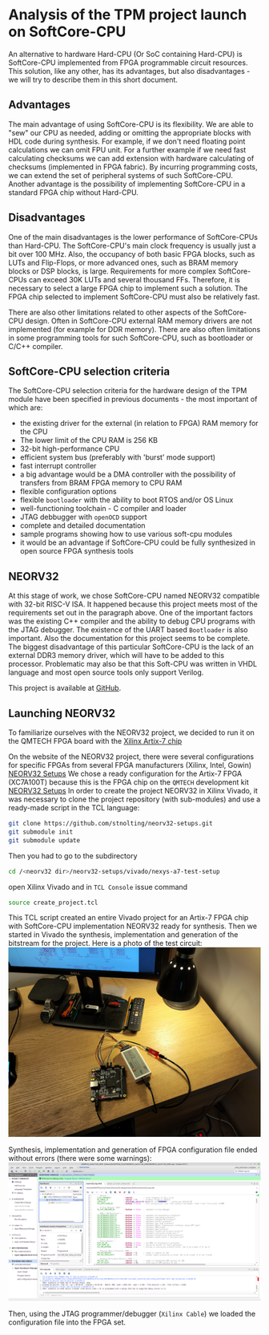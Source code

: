 # Analysis of the TPM project launch on SoftCore-CPU

An alternative to hardware Hard-CPU (Or SoC containing Hard-CPU) is
SoftCore-CPU implemented from FPGA programmable circuit resources. This
solution, like any other, has its advantages, but also disadvantages - we will
try to describe them in this short document.

## Advantages

The main advantage of using SoftCore-CPU is its flexibility. We are able to
"sew" our CPU as needed, adding or omitting the appropriate blocks with HDL code
during synthesis. For example, if we don't need floating point calculations we
can omit FPU unit. For a further example if we need fast calculating checksums
we can add extension with hardware calculating of checksums (implemented in FPGA
fabric). By incurring programming costs, we can extend the set of peripheral
systems of such SoftCore-CPU. Another advantage is the possibility of
implementing SoftCore-CPU in a standard FPGA chip without Hard-CPU.

## Disadvantages

One of the main disadvantages is the lower performance of SoftCore-CPUs than
Hard-CPU. The SoftCore-CPU's main clock frequency is usually just a bit over 100
MHz. Also, the occupancy of both basic FPGA blocks, such as LUTs and Flip-Flops,
or more advanced ones, such as BRAM memory blocks or DSP blocks, is large.
Requirements for more complex SoftCore-CPUs can exceed 30K LUTs and several
thousand FFs. Therefore, it is necessary to select a large FPGA chip to
implement such a solution. The FPGA chip selected to implement SoftCore-CPU must
also be relatively fast.

There are also other limitations related to other aspects of the SoftCore-CPU
design. Often in SoftCore-CPU external RAM memory drivers are not implemented
(for example for DDR memory). There are also often limitations in some
programming tools for such SoftCore-CPU, such as bootloader or C/C++ compiler.

## SoftCore-CPU selection criteria

The SoftCore-CPU selection criteria for the hardware design of the TPM module
have been specified in previous documents - the most important of which are:

+ the existing driver for the external (in relation to FPGA) RAM memory for the
  CPU
+ The lower limit of the CPU RAM is 256 KB
+ 32-bit high-performance CPU
+ efficient system bus (preferably with 'burst' mode support)
+ fast interrupt controller
+ a big advantage would be a DMA controller with the possibility of transfers
  from BRAM FPGA memory to CPU RAM
+ flexible configuration options
+ flexible `bootloader` with the ability to boot RTOS and/or OS Linux
+ well-functioning toolchain - C compiler and loader
+ JTAG debbugger with `openOCD` support
+ complete and detailed documentation
+ sample programs showing how to use various soft-cpu modules
+ it would be an advantage if SoftCore-CPU could be fully synthesized in open
  source FPGA synthesis tools

## NEORV32

At this stage of work, we chose SoftCore-CPU named NEORV32 compatible with
32-bit RISC-V ISA. It happened because this project meets most of the
requirements set out in the paragraph above. One of the important factors was
the existing C++ compiler and the ability to debug CPU programs with the JTAG
debugger. The existence of the UART based `Bootloader` is also important. Also
the documentation for this project seems to be complete. The biggest
disadvantage of this particular SoftCore-CPU is the lack of an external DDR3
memory driver, which will have to be added to this processor. Problematic may
also be that this Soft-CPU was written in VHDL language and most open source
tools only support Verilog.

This project is available at [GitHub](https://github.com/stnolting/neorv32).

## Launching NEORV32

To familiarize ourselves with the NEORV32 project, we decided to run it on the
QMTECH FPGA board with the [Xilinx Artix-7 chip](https://pl.aliexpress.com/item/4000170042795.html?spm=a2g0o.productlist.0.0.50a757860ORVGM&algo_pvid=cda2307e-3949-4ae4-9ca0-1e6c960f5528&algo_exp_id=cda2307e-3949-4ae4-9ca0-1e6c960f5528-0&pdp_ext_f=%7B%22sku_id%22%3A%2212000029897527647%22%7D&pdp_npi=2%40dis%21PLN%21678.02%21678.02%21%21%2141.79%21%21%402100bddd16673770363786889e4a69%2112000029897527647%21sea&curPageLogUid=5KL1GZ3J6SMe)

On the website of the NEORV32 project, there were several configurations for
specific FPGAs from several FPGA manufacturers (Xilinx, Intel, Gowin)
[NEORV32 Setups](https://github.com/stnolting/neorv32-setups)
We chose a ready configuration for the Artix-7 FPGA (XC7A100T) because this is
the FPGA chip on the `QMTECH` development kit [NEORV32 Setups](https://github.com/stnolting/neorv32-setups/tree/main/vivado/nexys-a7-test-setup)
In order to create the project NEORV32 in Xilinx Vivado, it was necessary to
clone the project repository (with sub-modules) and use a ready-made script in
the TCL language:

```bash
git clone https://github.com/stnolting/neorv32-setups.git
git submodule init
git submodule update
```

Then you had to go to the subdirectory

```bash
cd /<neorv32 dir>/neorv32-setups/vivado/nexys-a7-test-setup
```

open Xilinx Vivado and in `TCL Console` issue command

```bash
source create_project.tcl
```

This TCL script created an entire Vivado project for an Artix-7 FPGA chip with
SoftCore-CPU implementation NEORV32 ready for synthesis.
Then we started in Vivado the synthesis, implementation and generation of the
bitstream for the project. Here is a photo of the test circuit:
![Test Circuit Photo](images/QMTECH_Board.png)

Synthesis, implementation and generation of FPGA configuration file ended
without errors (there were some warnings):
![Test Circuit Photo](images/Artix7_NEORV32.png)

Then, using the JTAG programmer/debugger (`Xilinx Cable`) we loaded the
configuration file into the FPGA set.
